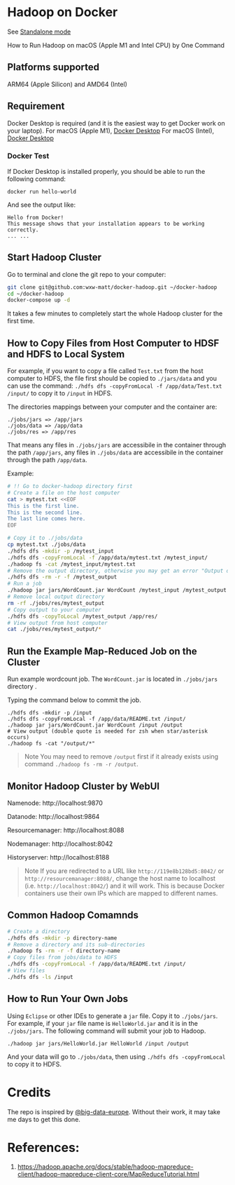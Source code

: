 # Hadoop on Docker

See [Standalone mode](https://github.com/wxw-matt/docker-hadoop/blob/master/hadoop-standalone/README.md)


How to Run Hadoop on macOS (Apple M1 and Intel CPU) by One Command

## Platforms supported
ARM64 (Apple Silicon) and AMD64 (Intel)

## Requirement
Docker Desktop is required (and it is the easiest way to get Docker work on your laptop).
For macOS (Apple M1), [Docker Desktop](https://desktop.docker.com/mac/main/arm64/Docker.dmg)
For macOS (Intel), [Docker Desktop](https://desktop.docker.com/mac/main/amd64/Docker.dmg)

### Docker Test
If Docker Desktop is installed properly, you should be able to run the following command:
```
docker run hello-world
```
And see the output like:
```
Hello from Docker!
This message shows that your installation appears to be working correctly.
... ...
```

## Start Hadoop Cluster
Go to terminal and clone the git repo to your computer:

```bash
git clone git@github.com:wxw-matt/docker-hadoop.git ~/docker-hadoop
cd ~/docker-hadoop
docker-compose up -d
```
It takes a few minutes to completely start the whole Hadoop cluster for the first time.

## How to Copy Files from Host Computer to HDSF and HDFS to Local System

For example, if you want to copy a file called `Test.txt` from the host computer to HDFS, the file first should be copied to `./jars/data` and you can use the command: `./hdfs dfs -copyFromLocal -f /app/data/Test.txt /input/` to copy it to `/input` in HDFS.

The directories mappings between your computer and the container are:
```
./jobs/jars => /app/jars
./jobs/data => /app/data
./jobs/res => /app/res
```
That means any files in `./jobs/jars` are accessibile in the container through the path `/app/jars`,
any files in `./jobs/data` are accessibile in the container through the path `/app/data`. 

Example:
```bash
# !! Go to docker-hadoop directory first
# Create a file on the host computer
cat > mytest.txt <<EOF
This is the first line.
This is the second line.
The last line comes here.
EOF

# Copy it to ./jobs/data
cp mytest.txt ./jobs/data
./hdfs dfs -mkdir -p /mytest_input
./hdfs dfs -copyFromLocal -f /app/data/mytest.txt /mytest_input/
./hadoop fs -cat /mytest_input/mytest.txt
# Remove the output directory, otherwise you may get an error "Output directory hdfs://namenode:9000/mytest_output already exists"
./hdfs dfs -rm -r -f /mytest_output
# Run a job
./hadoop jar jars/WordCount.jar WordCount /mytest_input /mytest_output
# Remove local output directory
rm -rf ./jobs/res/mytest_output
# Copy output to your computer
./hdfs dfs -copyToLocal /mytest_output /app/res/
# View output from host computer
cat ./jobs/res/mytest_output/*
```

## Run the Example Map-Reduced Job on the Cluster

Run example wordcount job. 
The `WordCount.jar` is located in `./jobs/jars` directory . 

Typing the command below to commit the job.
```
./hdfs dfs -mkdir -p /input
./hdfs dfs -copyFromLocal -f /app/data/README.txt /input/
./hadoop jar jars/WordCount.jar WordCount /input /output
# View output (double quote is needed for zsh when star/asterisk occurs)
./hadoop fs -cat "/output/*"
```
>Note
You may need to remove `/output` first if it already exists using command `./hadoop fs -rm -r /output`.

## Monitor Hadoop Cluster by WebUI

Namenode:  http://localhost:9870

Datanode:  http://localhost:9864

Resourcemanager:  http://localhost:8088

Nodemanager:  http://localhost:8042

Historyserver:  http://localhost:8188

>Note
If you are redirected to a URL like `http://119e8b128bd5:8042/` or `http://resourcemanager:8088/`, change the host name to localhost (i.e. `http://localhost:8042/`) and it will work.
This is because Docker containers use their own IPs which are mapped to different names.

## Common Hadoop Comamnds
```bash
# Create a directory
./hdfs dfs -mkdir -p directory-name
# Remove a directory and its sub-directories
./hadoop fs -rm -r -f directory-name
# Copy files from jobs/data to HDFS
./hdfs dfs -copyFromLocal -f /app/data/README.txt /input/ 
# View files
./hdfs dfs -ls /input 
```

## How to Run Your Own Jobs 

Using `Eclipse` or other IDEs to generate a `jar` file. Copy it to `./jobs/jars`. For example, if your `jar` file name is `HelloWorld.jar` and it is in the `./jobs/jars`. The following command will submit your job to Hadoop.
```
./hadoop jar jars/HelloWorld.jar HelloWorld /input /output
```

And your data will go to `./jobs/data`, then using `./hdfs dfs -copyFromLocal` to copy it to HDFS.


# Credits
The repo is inspired by [@big-data-europe](https://github.com/big-data-europe/docker-hadoop). Without their work, it may take me days to get this done.


# References:
1. https://hadoop.apache.org/docs/stable/hadoop-mapreduce-client/hadoop-mapreduce-client-core/MapReduceTutorial.html